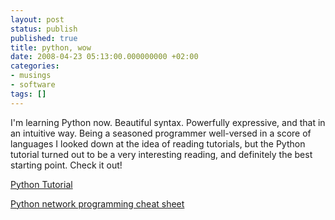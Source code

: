 ```yaml
---
layout: post
status: publish
published: true
title: python, wow
date: 2008-04-23 05:13:00.000000000 +02:00
categories:
- musings
- software
tags: []
---
```

I'm learning Python now. Beautiful syntax. Powerfully expressive, and that in an intuitive way. Being a seasoned programmer well-versed in a score of languages I looked down at the idea of reading tutorials, but the Python tutorial turned out to be a very interesting reading, and definitely the best starting point. Check it out!

[Python Tutorial](https://docs.python.org/3/tutorial/)

[Python network programming cheat sheet](https://www.comparitech.com/net-admin/python-network-programming-cheat-sheet/)
